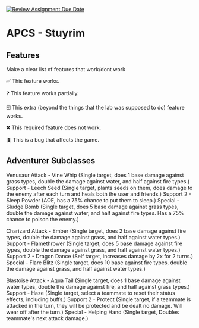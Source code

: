 [![Review Assignment Due Date](https://classroom.github.com/assets/deadline-readme-button-22041afd0340ce965d47ae6ef1cefeee28c7c493a6346c4f15d667ab976d596c.svg)](https://classroom.github.com/a/KprAwj1n)
# APCS - Stuyrim

## Features

Make a clear list of features that work/dont work

:white_check_mark: This feature works.

:question: This feature works partially.

:ballot_box_with_check: This extra (beyond the things that the lab was supposed to do) feature works.

:x: This required feature does not work.

:beetle: This is a bug that affects the game.


## Adventurer Subclasses

Venusaur
Attack - Vine Whip (Single target, does 1 base damage against grass types, double the damage against water, and half against fire types.)
Support - Leech Seed (Single target, plants seeds on them, does damage to the enemy after each turn and heals both the user and friends.)
Support 2 - Sleep Powder (AOE, has a 75% chance to put them to sleep.)
Special - Sludge Bomb (Single target, does 5 base damage against grass types, double the damage against water, and half against fire types. Has a 75% chance to poison the enemy.)

Charizard
Attack - Ember (Single target, does 2 base damage against fire types, double the damage against grass, and half against water types.)
Support - Flamethrower (Single target, does 5 base damage against fire types, double the damage against grass, and half against water types.)
Support 2 - Dragon Dance (Self target, increases damage by 2x for 2 turns.)
Special - Flare Blitz (Single target, does 10 base against fire types, double the damage against grass, and half against water types.)

Blastoise
Attack - Aqua Tail (Single target, does 1 base damage against water types, double the damage against fire, and half against grass types.)
Support - Haze (Single target, select a teammate to reset their status effects, including buffs.)
Support 2 - Protect (Single target, if a teammate is attacked in the turn, they will be protected and be dealt no damage. Will wear off after the turn.)
Special - Helping Hand (Single target, Doubles teammate's next attack damage.)

